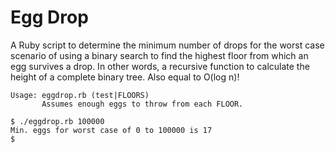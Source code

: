 # Egg Drop
A Ruby script to determine the minimum number of drops for the worst case scenario of using a binary search to find the highest floor from which an egg survives a drop. In other words, a recursive function to calculate the height of a complete binary tree. Also equal to O(log n)!

```
Usage: eggdrop.rb (test|FLOORS)
       Assumes enough eggs to throw from each FLOOR.
```

```
$ ./eggdrop.rb 100000
Min. eggs for worst case of 0 to 100000 is 17
$
```

